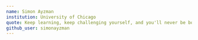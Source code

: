 ```yaml
---
name: Simon Ayzman
institution: University of Chicago
quote: Keep learning, keep challenging yourself, and you'll never be bored.
github_user: simonayzman
---
```

